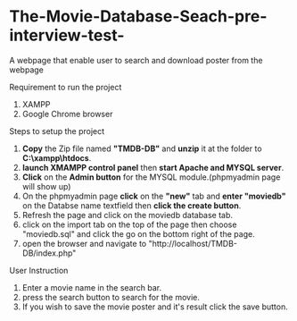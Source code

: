 # The-Movie-Database-Seach-pre-interview-test-
A webpage that enable user to search and download poster from the webpage

Requirement to run the project
1. XAMPP 
2. Google Chrome browser 

Steps to setup the project
1. <b>Copy</b> the Zip file named <b>"TMDB-DB"</b> and <b>unzip</b> it at the folder to <b>C:\xampp\htdocs</b>.
3. <b>launch XMAMPP control panel</b> then <b>start Apache and MYSQL server</b>.
4. <b>Click</b> on the <b>Admin button</b> for the MYSQL module.(phpmyadmin page will show up)
5. On the phpmyadmin page <b>click</b> on the <b>"new"</b> tab and <b>enter "moviedb"</b> on the Databse name textfield then <b>click the create button</b>.
6. Refresh the page and click on the moviedb database tab.
7. click on the import tab on the top of the page then choose "moviedb.sql" and click the go on the bottom right of the page.
8. open the browser and navigate to "http://localhost/TMDB-DB/index.php"

User Instruction
1. Enter a movie name in the search bar.
2. press the search button to search for the movie.
3. If you wish to save the movie poster and it's result click the save button.

